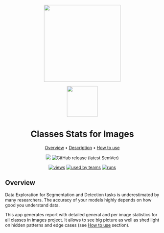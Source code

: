 <div align="center" markdown> 

<img src="https://i.imgur.com/UdBujFN.png" width="250" /> <br>

<img src="https://img.icons8.com/fluent/96/000000/combo-chart.png" width="100"/> 

# Classes Stats for Images  

<p align="center">

  <a href="#overview">Overview</a> •
  <a href="#description">Description</a> •
  <a href="#how-to-use">How to use</a>
</p>

[![](https://img.shields.io/badge/slack-chat-green.svg?logo=slack)](https://supervise.ly/slack) 
![GitHub release (latest SemVer)](https://img.shields.io/github/v/release/supervisely-ecosystem/classes-stats-for-images)


[![views](https://dev.supervise.ly/public/api/v3/ecosystem.counters?repo=supervisely-ecosystem/classes-stats-for-images&counter=views&label=views&123)](https://supervise.ly)
[![used by teams](https://dev.supervise.ly/public/api/v3/ecosystem.counters?repo=supervisely-ecosystem/classes-stats-for-images&counter=runs&label=used%20by%20teams&123)](https://supervise.ly)
[![runs](https://dev.supervise.ly/public/api/v3/ecosystem.counters?repo=supervisely-ecosystem/classes-stats-for-images&counter=downloads&label=runs&123)](https://supervise.ly)

</div>

## Overview 
Data Exploration for Segmentation and Detection tasks is underestimated by many researchers. The accuracy of your models highly depends on how good you understand data. 

This app generates report with detailed general and per image statistics for all classes in images project. It allows to see big picture as well as shed light on hidden patterns and edge cases (see <a href="#how-to-use">How to use</a> section).
